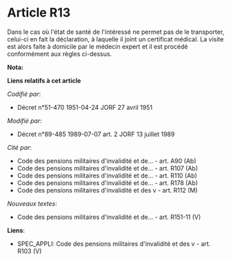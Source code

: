 # Article R13

Dans le cas où l'état de santé de l'intéressé ne permet pas de le transporter, celui-ci en fait la déclaration, à laquelle il
joint un certificat médical. La visite est alors faite à domicile par le médecin expert et il est procédé conformément aux
règles ci-dessus.

**Nota:**



**Liens relatifs à cet article**

_Codifié par_:

  - Décret n°51-470 1951-04-24 JORF 27 avril 1951

_Modifié par_:

  - Décret n°89-485 1989-07-07 art. 2 JORF 13 juillet 1989

_Cité par_:

  - Code des pensions militaires d'invalidité et de... - art. A90 (Ab)
  - Code des pensions militaires d'invalidité et de... - art. R107 (Ab)
  - Code des pensions militaires d'invalidité et de... - art. R110 (Ab)
  - Code des pensions militaires d'invalidité et de... - art. R178 (Ab)
  - Code des pensions militaires d'invalidité et des v - art. R112 (M)

_Nouveaux textes_:

  - Code des pensions militaires d'invalidité et de... - art. R151-11 (V)

**Liens**:

  - SPEC_APPLI: Code des pensions militaires d'invalidité et des v - art. R103 (V)
